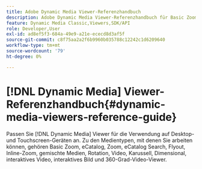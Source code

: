 ```yaml
---
title: Adobe Dynamic Media Viewer-Referenzhandbuch
description: Adobe Dynamic Media Viewer-Referenzhandbuch für Basic Zoom, eCatalog, Zoom, eCatalog Search, Flyout, Inline-Zoom, gemischte Medien, Rotation, Video, Karussell, Dimensional, interaktives Video, interaktives Bild und 360-Grad-Video-Viewer.
feature: Dynamic Media Classic,Viewers,SDK/API
role: Developer,User
exl-id: ad8ef5f3-684a-49e9-a21e-ececd8d3af5f
source-git-commit: c8f75aa2a2f6b9960b035788c12242c1d6209640
workflow-type: tm+mt
source-wordcount: '79'
ht-degree: 0%

---
```


# [!DNL Dynamic Media] Viewer-Referenzhandbuch{#dynamic-media-viewers-reference-guide}

Passen Sie [!DNL Dynamic Media] Viewer für die Verwendung auf Desktop- und Touchscreen-Geräten an. Zu den Medientypen, mit denen Sie arbeiten können, gehören Basic Zoom, eCatalog, Zoom, eCatalog Search, Flyout, Inline-Zoom, gemischte Medien, Rotation, Video, Karussell, Dimensional, interaktives Video, interaktives Bild und 360-Grad-Video-Viewer.
